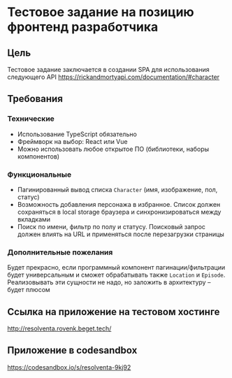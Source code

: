 # Тестовое задание на позицию фронтенд разработчика

## Цель

Тестовое задание заключается в создании SPA для использования следующего API https://rickandmortyapi.com/documentation/#character

## Требования

### Технические

- Использование TypeScript обязательно
- Фреймворк на выбор: React или Vue
- Можно использовать любое открытое ПО (библиотеки, наборы компонентов)

### Функциональные 

- Пагинированный вывод списка `Character` (имя, изображение, пол, статус)
- Возможность добавления персонажа в избранное. Список должен сохраняться в local storage браузера и синхронизироваться между вкладками
- Поиск по имени, фильтр по полу и статусу. Поисковый запрос должен влиять на URL и применяться после перезагрузки страницы

### Дополнительные пожелания

Будет прекрасно, если программный компонент пагинации/фильтрации будет универсальным и сможет обрабатывать также `Location` и `Episode`. Реализовывать эти сущности не надо, но заложить в архитектуру – будет плюсом

## Ссылка на приложение на тестовом хостинге
http://resolventa.rovenk.beget.tech/

## Приложение в codesandbox
https://codesandbox.io/s/resolventa-9kj92
